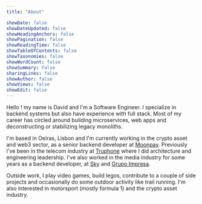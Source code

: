 ```yaml
---
title: "About"

showDate: false
showDateUpdated: false
showHeadingAnchors: false
showPagination: false
showReadingTime: false
showTableOfContents: false
showTaxonomies: false
showWordCount: false
showSummary: false
sharingLinks: false
showAuthor: false
showViews: false
showEdit: false
---
```


Hello ! my name is David and I'm a Software Engineer. I specialize in backend systems but also have experience with full stack. Most of my career has circled around building microservices, web apps and deconstructing or stabilizing legacy monoliths.

I'm based in Oeiras, Lisbon and I'm currently working in the crypto asset and web3 sector, as a senior backend developer at [Moonpay](https://moonpay.com). Previously I've been in the telecom industry at [Truphone](https://www.truphone.com/) where I did architecture and engineering leadership. I've also worked in the media industry for some years as a backend developer, at [Sky](https://www.sky.com/) and [Grupo Impresa](https://www.impresa.pt).

Outside work, I play video games, build legos, contribute to a couple of side projects and occasionally do some outdoor activity like trail running. I'm also interested in motorsport (mostly formula 1) and the crypto asset industry.

